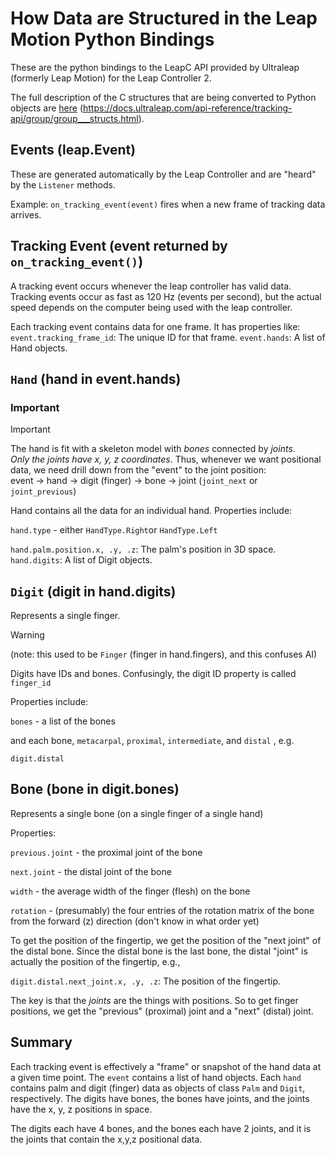 # How Data are Structured in the Leap Motion Python Bindings
These are the python bindings to the LeapC API provided by
Ultraleap (formerly Leap Motion) for the Leap Controller 2.  

The full description of the C structures that are being converted to Python objects are [here](https://docs.ultraleap.com/api-reference/tracking-api/group/group___structs.html) (https://docs.ultraleap.com/api-reference/tracking-api/group/group___structs.html).

## Events (leap.Event)
These are generated automatically by the Leap Controller and are "heard"
by the `Listener` methods.

Example: `on_tracking_event(event)` fires when a new frame of tracking data arrives.

## Tracking Event (event returned by `on_tracking_event()`)

A tracking event occurs whenever the leap controller has valid data. Tracking
events occur as fast as 120 Hz (events per second), but the actual speed
depends on the computer being used with the leap controller.  

Each tracking event contains data for one frame.
It has properties like:
`event.tracking_frame_id`: The unique ID for that frame.
`event.hands`: A list of Hand objects.

## `Hand` (hand in event.hands)
### Important
> [!IMPORTANT]
>
> The hand is fit with a skeleton model with *bones* connected by *joints*.  
> *Only the joints have x, y, z coordinates*. Thus, whenever we want
> positional data, we need drill down from the "event" to the joint position:  
> event -> hand -> digit (finger) -> bone -> joint (`joint_next` or `joint_previous`)

Hand contains all the data for an individual hand.
Properties include:

`hand.type` - either `HandType.Right`or `HandType.Left`

`hand.palm.position.x, .y, .z`: The palm's position in 3D space.
`hand.digits`: A list of Digit objects.

## `Digit` (digit in hand.digits)

Represents a single finger.  

> [!WARNING]
>
> (note: this used to be `Finger` (finger in hand.fingers), and this confuses AI)

Digits have IDs and bones. Confusingly, the digit ID property is called `finger_id`

Properties include:

`bones` - a list of the bones

and each bone, `metacarpal`, `proximal`, `intermediate`, and `distal` , e.g. 

`digit.distal`

## Bone (bone in digit.bones)

Represents a single bone (on a single finger of a single hand)

Properties:

`previous.joint` - the proximal joint of the bone

`next.joint` - the distal joint of the bone

`width` - the average width of the finger (flesh) on the bone

`rotation` - (presumably) the four entries of the rotation matrix of the bone from the forward (z) direction (don't know in what order yet)

To get the position of the fingertip, we get the position of the "next joint" of the distal bone. Since the distal bone is the last bone, the distal "joint" is actually the position of the fingertip, e.g.,

`digit.distal.next_joint.x, .y, .z`: The position of the fingertip. 

The key is that the *joints* are the things with positions. So to get finger positions, we get the  "previous" (proximal) joint and a "next" (distal) joint.

## Summary
Each tracking event is effectively a "frame" or snapshot of the
hand data at a given time point.
The `event` contains a list of hand objects.
Each `hand` contains palm and digit (finger) data as
objects of class `Palm` and `Digit`, respectively. The digits have bones, the bones have joints, and the joints have the x, y, z positions in space.

The digits each have 4 bones, and the bones each have 2 joints, and it is the joints that contain the x,y,z positional data.